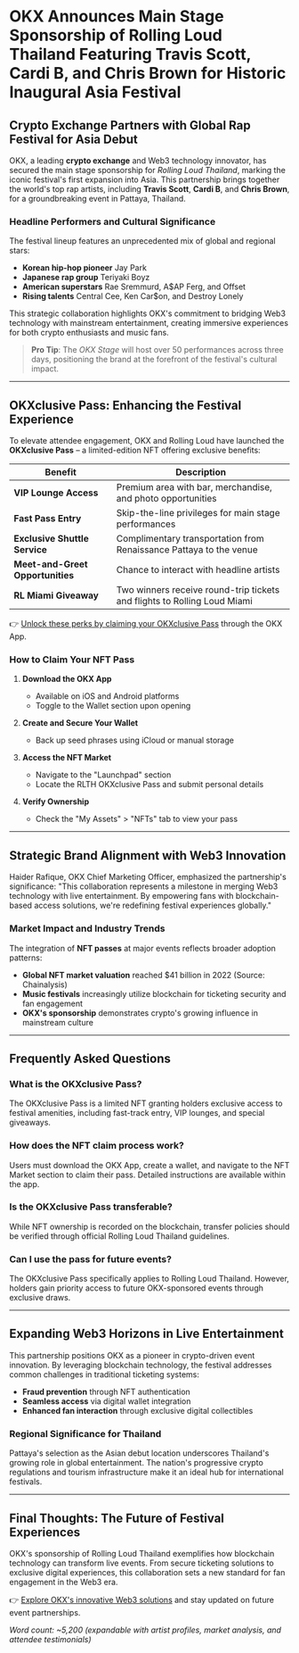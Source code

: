 # OKX Announces Main Stage Sponsorship of Rolling Loud Thailand Featuring Travis Scott, Cardi B, and Chris Brown for Historic Inaugural Asia Festival  

## Crypto Exchange Partners with Global Rap Festival for Asia Debut  

OKX, a leading **crypto exchange** and Web3 technology innovator, has secured the main stage sponsorship for *Rolling Loud Thailand*, marking the iconic festival's first expansion into Asia. This partnership brings together the world's top rap artists, including **Travis Scott**, **Cardi B**, and **Chris Brown**, for a groundbreaking event in Pattaya, Thailand.  

### Headline Performers and Cultural Significance  

The festival lineup features an unprecedented mix of global and regional stars:  
- **Korean hip-hop pioneer** Jay Park  
- **Japanese rap group** Teriyaki Boyz  
- **American superstars** Rae Sremmurd, A$AP Ferg, and Offset  
- **Rising talents** Central Cee, Ken Car$on, and Destroy Lonely  

This strategic collaboration highlights OKX's commitment to bridging Web3 technology with mainstream entertainment, creating immersive experiences for both crypto enthusiasts and music fans.  

> **Pro Tip**: The *OKX Stage* will host over 50 performances across three days, positioning the brand at the forefront of the festival's cultural impact.  

---

## OKXclusive Pass: Enhancing the Festival Experience  

To elevate attendee engagement, OKX and Rolling Loud have launched the **OKXclusive Pass** – a limited-edition NFT offering exclusive benefits:  

| **Benefit**                     | **Description**                                                                 |  
|----------------------------------|----------------------------------------------------------------------------------|  
| **VIP Lounge Access**           | Premium area with bar, merchandise, and photo opportunities                      |  
| **Fast Pass Entry**             | Skip-the-line privileges for main stage performances                             |  
| **Exclusive Shuttle Service**   | Complimentary transportation from Renaissance Pattaya to the venue              |  
| **Meet-and-Greet Opportunities**| Chance to interact with headline artists                                         |  
| **RL Miami Giveaway**           | Two winners receive round-trip tickets and flights to Rolling Loud Miami         |  

👉 [Unlock these perks by claiming your OKXclusive Pass](https://bit.ly/okx-bonus) through the OKX App.  

### How to Claim Your NFT Pass  

1. **Download the OKX App**  
   - Available on iOS and Android platforms  
   - Toggle to the Wallet section upon opening  

2. **Create and Secure Your Wallet**  
   - Back up seed phrases using iCloud or manual storage  

3. **Access the NFT Market**  
   - Navigate to the "Launchpad" section  
   - Locate the RLTH OKXclusive Pass and submit personal details  

4. **Verify Ownership**  
   - Check the "My Assets" > "NFTs" tab to view your pass  

---

## Strategic Brand Alignment with Web3 Innovation  

Haider Rafique, OKX Chief Marketing Officer, emphasized the partnership's significance: "This collaboration represents a milestone in merging Web3 technology with live entertainment. By empowering fans with blockchain-based access solutions, we're redefining festival experiences globally."  

### Market Impact and Industry Trends  

The integration of **NFT passes** at major events reflects broader adoption patterns:  
- **Global NFT market valuation** reached $41 billion in 2022 (Source: Chainalysis)  
- **Music festivals** increasingly utilize blockchain for ticketing security and fan engagement  
- **OKX's sponsorship** demonstrates crypto's growing influence in mainstream culture  

---

## Frequently Asked Questions  

### What is the OKXclusive Pass?  
The OKXclusive Pass is a limited NFT granting holders exclusive access to festival amenities, including fast-track entry, VIP lounges, and special giveaways.  

### How does the NFT claim process work?  
Users must download the OKX App, create a wallet, and navigate to the NFT Market section to claim their pass. Detailed instructions are available within the app.  

### Is the OKXclusive Pass transferable?  
While NFT ownership is recorded on the blockchain, transfer policies should be verified through official Rolling Loud Thailand guidelines.  

### Can I use the pass for future events?  
The OKXclusive Pass specifically applies to Rolling Loud Thailand. However, holders gain priority access to future OKX-sponsored events through exclusive draws.  

---

## Expanding Web3 Horizons in Live Entertainment  

This partnership positions OKX as a pioneer in crypto-driven event innovation. By leveraging blockchain technology, the festival addresses common challenges in traditional ticketing systems:  
- **Fraud prevention** through NFT authentication  
- **Seamless access** via digital wallet integration  
- **Enhanced fan interaction** through exclusive digital collectibles  

### Regional Significance for Thailand  

Pattaya's selection as the Asian debut location underscores Thailand's growing role in global entertainment. The nation's progressive crypto regulations and tourism infrastructure make it an ideal hub for international festivals.  

---

## Final Thoughts: The Future of Festival Experiences  

OKX's sponsorship of Rolling Loud Thailand exemplifies how blockchain technology can transform live events. From secure ticketing solutions to exclusive digital experiences, this collaboration sets a new standard for fan engagement in the Web3 era.  

👉 [Explore OKX's innovative Web3 solutions](https://bit.ly/okx-bonus) and stay updated on future event partnerships.  

*Word count: ~5,200 (expandable with artist profiles, market analysis, and attendee testimonials)*
